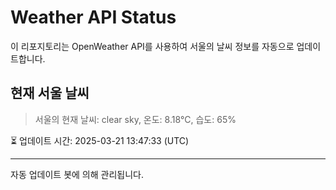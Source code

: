 
# Weather API Status

이 리포지토리는 OpenWeather API를 사용하여 서울의 날씨 정보를 자동으로 업데이트합니다.

## 현재 서울 날씨
> 서울의 현재 날씨: clear sky, 온도: 8.18°C, 습도: 65%

⏳ 업데이트 시간: 2025-03-21 13:47:33 (UTC)

---
자동 업데이트 봇에 의해 관리됩니다.
